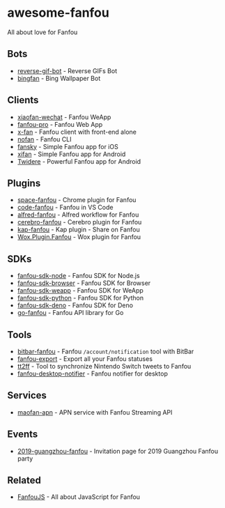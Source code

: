 # awesome-fanfou

All about love for Fanfou

## Bots

- [reverse-gif-bot](https://github.com/fanfoujs/reverse-gif-bot) - Reverse GIFs Bot
- [bingfan](https://github.com/LitoMore/bingfan) - Bing Wallpaper Bot

## Clients

- [xiaofan-wechat](https://github.com/fanfoujs/xiaofan-wechat) - Fanfou WeApp
- [fanfou-pro](https://github.com/LitoMore/fanfou-pro) - Fanfou Web App
- [x-fan](https://github.com/LitoMore/x-fan) - Fanfou client with front-end alone
- [nofan](https://github.com/fanfoujs/nofan) - Fanfou CLI
- [fansky](https://github.com/simpleapples/fansky) - Simple Fanfou app for iOS
- [xifan](https://github.com/betroy/xifan) - Simple Fanfou app for Android
- [Twidere](https://github.com/TwidereProject/Twidere-Android) - Powerful Fanfou app for Android

## Plugins

- [space-fanfou](https://github.com/fanfoujs/space-fanfou) - Chrome plugin for Fanfou
- [code-fanfou](https://github.com/LitoMore/code-fanfou) - Fanfou in VS Code
- [alfred-fanfou](https://github.com/LitoMore/alfred-fanfou) - Alfred workflow for Fanfou
- [cerebro-fanfou](https://github.com/LitoMore/cerebro-fanfou) - Cerebro plugin for Fanfou
- [kap-fanfou](https://github.com/LitoMore/kap-fanfou) - Kap plugin - Share on Fanfou
- [Wox.Plugin.Fanfou](https://github.com/LitoMore) - Wox plugin for Fanfou

## SDKs

- [fanfou-sdk-node](https://github.com/fanfoujs/fanfou-sdk-node) - Fanfou SDK for Node.js
- [fanfou-sdk-browser](https://github.com/fanfoujs/fanfou-sdk-browser) - Fanfou SDK for Browser
- [fanfou-sdk-weapp](https://github.com/fanfoujs/fanfou-sdk-weapp) - Fanfou SDK for WeApp
- [fanfou-sdk-python](https://github.com/LitoMore/fanfou-sdk-python) - Fanfou SDK for Python
- [fanfou-sdk-deno](https://github.com/LitoMore/fanfou-sdk-deno) - Fanfou SDK for Deno
- [go-fanfou](https://github.com/mogita/go-fanfou) - Fanfou API library for Go

## Tools

- [bitbar-fanfou](https://github.com/LitoMore/bitbar-fanfou) - Fanfou `/account/notification` tool with BitBar
- [fanfou-export](https://github.com/LitoMore/fanfou-export) - Export all your Fanfou statuses
- [tt2ff](https://github.com/LitoMore/tt2ff) - Tool to synchronize Nintendo Switch tweets to Fanfou
- [fanfou-desktop-notifier](https://github.com/LitoMore/fanfou-desktop-notifier) - Fanfou notifier for desktop

## Services

- [maofan-apn](https://github.com/LitoMore/maofan-apn) - APN service with Fanfou Streaming API

## Events

- [2019-guangzhou-fanfou](https://github.com/LitoMore/2019-guangzhou-fanfou) - Invitation page for 2019 Guangzhou Fanfou party

## Related

 - [FanfouJS](https://github.com/fanfoujs) - All about JavaScript for Fanfou
